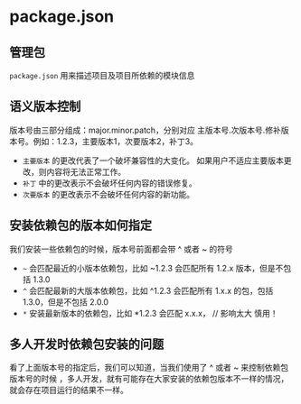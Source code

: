 # package.json

## 管理包

`package.json` 用来描述项目及项目所依赖的模块信息

## 语义版本控制

版本号由三部分组成：major.minor.patch，分别对应 主版本号.次版本号.修补版本号。例如：1.2.3，主要版本1，次要版本2，补丁3。
* `主要版本` 的更改代表了一个破坏兼容性的大变化。 如果用户不适应主要版本更改，则内容将无法正常工作。
* `补丁` 中的更改表示不会破坏任何内容的错误修复。
* `次要版本` 的更改表示不会破坏任何内容的新功能。

## 安装依赖包的版本如何指定
我们安装一些依赖包的时候，版本号前面都会带 ^ 或者 ~ 的符号
* `~` 会匹配最近的小版本依赖包，比如 ~1.2.3 会匹配所有 1.2.x 版本，但是不包括 1.3.0
* `^` 会匹配最新的大版本依赖包，比如 ^1.2.3 会匹配所有 1.x.x 的包，包括 1.3.0，但是不包括 2.0.0
* `*` 安装最新版本的依赖包，比如 *1.2.3 会匹配 x.x.x， // 影响太大 慎用！

## 多人开发时依赖包安装的问题
看了上面版本号的指定后，我们可以知道，当我们使用了 ^ 或者 ~ 来控制依赖包版本号的时候 ，多人开发，就有可能存在大家安装的依赖包版本不一样的情况，就会存在项目运行的结果不一样。
